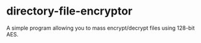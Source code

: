 # directory-file-encryptor
A simple program allowing you to mass encrypt/decrypt files using 128-bit AES.
